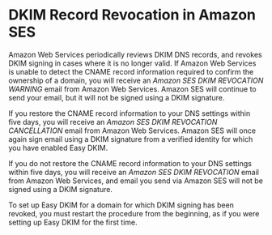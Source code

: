 # DKIM Record Revocation in Amazon SES<a name="easy-dkim-revocation"></a>

Amazon Web Services periodically reviews DKIM DNS records, and revokes DKIM signing in cases where it is no longer valid\. If Amazon Web Services is unable to detect the CNAME record information required to confirm the ownership of a domain, you will receive an *Amazon SES DKIM REVOCATION WARNING* email from Amazon Web Services\. Amazon SES will continue to send your email, but it will not be signed using a DKIM signature\.

If you restore the CNAME record information to your DNS settings within five days, you will receive an *Amazon SES DKIM REVOCATION CANCELLATION* email from Amazon Web Services\. Amazon SES will once again sign email using a DKIM signature from a verified identity for which you have enabled Easy DKIM\.

If you do not restore the CNAME record information to your DNS settings within five days, you will receive an *Amazon SES DKIM REVOCATION* email from Amazon Web Services, and email you send via Amazon SES will not be signed using a DKIM signature\. 

To set up Easy DKIM for a domain for which DKIM signing has been revoked, you must restart the procedure from the beginning, as if you were setting up Easy DKIM for the first time\.
